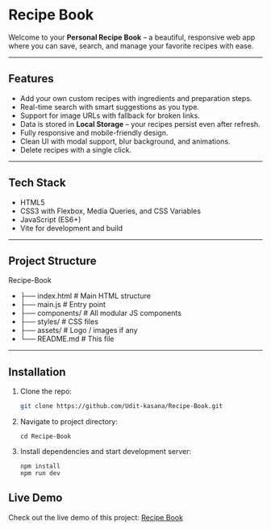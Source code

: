 # Recipe Book

Welcome to your **Personal Recipe Book** – a beautiful, responsive web app where you can save, search, and manage your favorite recipes with ease.


---

## Features

- Add your own custom recipes with ingredients and preparation steps.
- Real-time search with smart suggestions as you type.
- Support for image URLs with fallback for broken links.
- Data is stored in **Local Storage** – your recipes persist even after refresh.
- Fully responsive and mobile-friendly design.
- Clean UI with modal support, blur background, and animations.
- Delete recipes with a single click.

---

## Tech Stack

- HTML5
- CSS3 with Flexbox, Media Queries, and CSS Variables
- JavaScript (ES6+)
- Vite for development and build

---

## Project Structure

Recipe-Book
- ├── index.html # Main HTML structure
- ├── main.js # Entry point 
- ├── components/ # All modular JS components 
- ├── styles/ # CSS files 
- ├── assets/ # Logo / images if any 
- └── README.md # This file


---

## Installation

1. Clone the repo:
   ```bash
   git clone https://github.com/Udit-kasana/Recipe-Book.git

2. Navigate to project directory:

    ```
    cd Recipe-Book
3. Install dependencies and start development server:

    ```
    npm install
    npm run dev

## Live Demo

Check out the live demo of this project: [Recipe Book](https://udit-kasana.github.io/Recipe-Book/)

